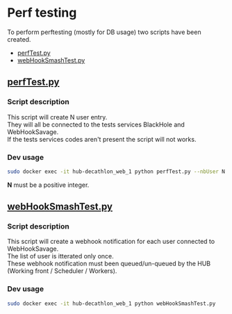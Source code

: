 # Perf testing

To perform perftesting (mostly for DB usage) two scripts have been created.

- [perfTest.py](../perfTest.py)
- [webHookSmashTest.py](../webHookSmashTest.py)

## [perfTest.py](../perfTest.py)

### Script description

This script will create N user entry.  
They will all be connected to the tests services BlackHole and WebHookSavage.  
If the tests services codes aren't present the script will not works.

### Dev usage

```bash
sudo docker exec -it hub-decathlon_web_1 python perfTest.py --nbUser N
```

**N** must be a positive integer.

## [webHookSmashTest.py](../webHookSmashTest.py)

### Script description

This script will create a webhook notification for each user connected to WebHookSavage.  
The list of user is itterated only once.  
These webhook notification must been queued/un-queued by the HUB (Working front / Scheduler / Workers).

### Dev usage

```bash
sudo docker exec -it hub-decathlon_web_1 python webHookSmashTest.py
```
